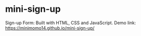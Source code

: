 # mini-sign-up
Sign-up Form: Built with HTML, CSS and JavaScript.
Demo link: https://minimomo14.github.io/mini-sign-up/
